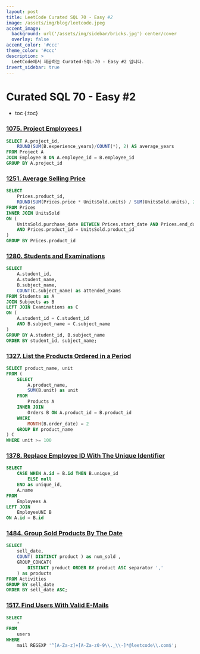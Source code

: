 ```yaml
---
layout: post
title: LeetCode Curated SQL 70 - Easy #2
image: /assets/img/blog/leetcode.jpeg
accent_image: 
  background: url('/assets/img/sidebar/bricks.jpg') center/cover
  overlay: false
accent_color: '#ccc'
theme_color: '#ccc'
description: >
  LeetCode에서 제공하는 Curated-SQL-70 - Easy #2 입니다. 
invert_sidebar: true
---
```


# Curated SQL 70 - Easy #2

* toc
{:toc}



### [1075. Project Employees I](https://leetcode.com/problems/project-employees-i/description/)
```sql
SELECT A.project_id,
    ROUND(SUM(B.experience_years)/COUNT(*), 2) AS average_years
FROM Project A
JOIN Employee B ON A.employee_id = B.employee_id
GROUP BY A.project_id
```

### [1251. Average Selling Price](https://leetcode.com/problems/average-selling-price/description/)
```sql
SELECT
    Prices.product_id, 
    ROUND(SUM(Prices.price * UnitsSold.units) / SUM(UnitsSold.units), 2) as average_price
FROM Prices
INNER JOIN UnitsSold
ON (
    UnitsSold.purchase_date BETWEEN Prices.start_date AND Prices.end_date
    AND Prices.product_id = UnitsSold.product_id 
) 
GROUP BY Prices.product_id
```

### [1280. Students and Examinations]()
```sql
SELECT 
    A.student_id,
    A.student_name,
    B.subject_name,
    COUNT(C.subject_name) as attended_exams
FROM Students as A
JOIN Subjects as B
LEFT JOIN Examinations as C
ON (
    A.student_id = C.student_id 
    AND B.subject_name = C.subject_name
)
GROUP BY A.student_id, B.subject_name
ORDER BY student_id, subject_name;
```

### [1327. List the Products Ordered in a Period](https://leetcode.com/problems/list-the-products-ordered-in-a-period/description/)
```sql
SELECT product_name, unit
FROM (
    SELECT
        A.product_name,
        SUM(B.unit) as unit
    FROM
        Products A
    INNER JOIN
        Orders B ON A.product_id = B.product_id
    WHERE 
        MONTH(B.order_date) = 2
    GROUP BY product_name
) C
WHERE unit >= 100
```

### [1378. Replace Employee ID With The Unique Identifier](https://leetcode.com/problems/replace-employee-id-with-the-unique-identifier/description/)
```sql
SELECT
    CASE WHEN A.id = B.id THEN B.unique_id
        ELSE null
    END as unique_id,
    A.name
FROM 
    Employees A
LEFT JOIN
    EmployeeUNI B
ON A.id = B.id
```

### [1484. Group Sold Products By The Date](https://leetcode.com/problems/group-sold-products-by-the-date/description/)
```sql
SELECT
    sell_date, 
    COUNT( DISTINCT product ) as num_sold ,
    GROUP_CONCAT( 
        DISTINCT product ORDER BY product ASC separator ',' 
    ) as products
FROM Activities 
GROUP BY sell_date 
ORDER BY sell_date ASC;
```

### [1517. Find Users With Valid E-Mails](https://leetcode.com/problems/find-users-with-valid-e-mails/description/)
```sql
SELECT 
    *
FROM 
    users
WHERE 
    mail REGEXP '^[A-Za-z]+[A-Za-z0-9\\._\\-]*@leetcode\\.com$';
```
